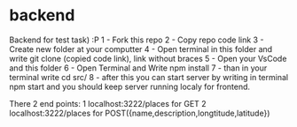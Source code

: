 # backend
Backend for test task) :P
1 - Fork this repo
2 - Copy repo code link
3 - Create new folder at your computter
4 - Open terminal in this folder and write git clone (copied code link), link without braces
5 - Open your VsCode and this folder
6 - Open Terminal and Write npm install
7 - than in your terminal write cd src/
8 - after this you can start server by writing in terminal npm start and you should keep server running localy for frontend.

There 2 end points:
1 localhost:3222/places for GET
2 localhost:3222/places for POST({name,description,longtitude,latitude})
